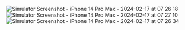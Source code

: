 ![Simulator Screenshot - iPhone 14 Pro Max - 2024-02-17 at 07 26 18](https://github.com/bilalelsayed97/Clima---swift/assets/133275598/1375f57a-5e38-43bc-bde6-aeffbf0aed3c) ![Simulator Screenshot - iPhone 14 Pro Max - 2024-02-17 at 07 27 10](https://github.com/bilalelsayed97/Clima---swift/assets/133275598/2adbbf65-ea1f-4801-a022-66829e947172)![Simulator Screenshot - iPhone 14 Pro Max - 2024-02-17 at 07 26 34](https://github.com/bilalelsayed97/Clima---swift/assets/133275598/5e80de13-43d3-4999-9fc3-d71607602d87)
